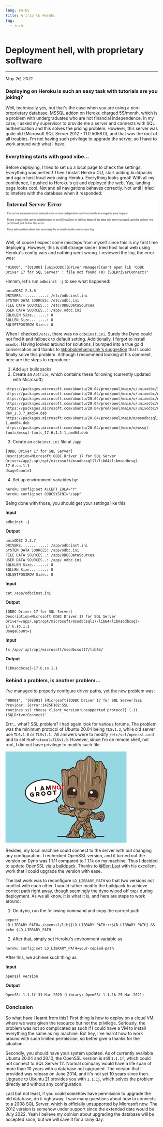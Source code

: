 ```yaml
---
lang: en-US
title: A trip to Heroku
tag:
  - tech
---
```


# Deployment hell, with proprietary software
---

*May 26, 2021*

### Deploying on Heroku is such an easy task with tutorials are you joking?

Well, technically yes, but that's the case when you are using a non-proprietary database.
MSSQL addon on Heroku charged 5$/month, which is a problem with undergraduates who are not
financial independence. In my case, I asked my supervisor to provide me a server and
connects with SQL authentication and this solves the pricing problem. However, this server
was quite old (Microsoft SQL Server 2012 - 11.0.5058.0), and that was the root of all
troubles. I'm not having such privilege to upgrade the server, so I have to work around
with what I have.

### Everything starts with good vibe...

Before deploying, I tried to set up a local page to check the settings. Everything was
perfect! Then I install Heroku CLI, start adding buildpacks and again host local web using
Heroku. Everything looks great! With all my confidence, I pushed to Heroku's git and
deployed the web. Yay, landing page looks cool. Not and all navigations behaves correctly.
Not until I tried to intefere with the database when it responded:

![Internal Server Error](/assets/img/deployment-hell/500.png)

Well, of couse I expect some missteps from myself since this is my first time deploying.
However, this is still strange since I tried host local web using Heroku's config vars and
nothing went wrong. I reviewed the log, the error was:

```console
'01000', "[01000] [unixODBC][Driver Manager]Can't open lib 'ODBC Driver 17 for SQL Server' : file not found (0) (SQLDriverConnect)"
```

Hmmm, let's run `odbcinst -j` to see what happened:

```console
unixODBC 2.3.6
DRIVERS............: /etc/odbcinst.ini
SYSTEM DATA SOURCES: /etc/odbc.ini
FILE DATA SOURCES..: /etc/ODBCDataSources
USER DATA SOURCES..: /app/.odbc.ini
SQLULEN Size.......: 8
SQLLEN Size........: 8
SQLSETPOSIROW Size.: 8
```

When I checked `/etc/`, there was no `odbcinst.ini`. Surely the Dyno could not find it and
fallback to default setting. Additionally, I forgot to install `msodbc`. Having looked
around for solutions, I bumped into a true gold conversation and thanks to
[@boboldehampsink's suggestion](https://github.com/heroku/heroku-buildpack-php/issues/417#issuecomment-760696609)
that I could finally solve this problem. Although I recommend looking at his comment, here
are the steps to reproduce:

1. Add `apt` buildpacks
2. Create an `Aptfile`, which contains these following (currently updated with Microsoft)

```console
https://packages.microsoft.com/ubuntu/20.04/prod/pool/main/u/unixodbc/libodbc1_2.3.7_amd64.deb
https://packages.microsoft.com/ubuntu/20.04/prod/pool/main/u/unixodbc/odbcinst_2.3.7_amd64.deb
https://packages.microsoft.com/ubuntu/20.04/prod/pool/main/u/unixodbc/odbcinst1debian2_2.3.7_amd64.deb
https://packages.microsoft.com/ubuntu/20.04/prod/pool/main/u/unixodbc/unixodbc_2.3.7_amd64.deb
https://packages.microsoft.com/ubuntu/20.04/prod/pool/main/u/unixodbc/unixodbc-dev_2.3.7_amd64.deb
https://packages.microsoft.com/ubuntu/20.04/prod/pool/main/m/msodbcsql17/msodbcsql17_17.6.1.1-1_amd64.deb
https://packages.microsoft.com/ubuntu/20.04/prod/pool/main/m/mssql-tools/mssql-tools_17.6.1.1-1_amd64.deb
```

3. Create an `odbcinst.ini` file at `/app`

```console
[ODBC Driver 17 for SQL Server]
Description=Microsoft ODBC Driver 17 for SQL Server
Driver=/app/.apt/opt/microsoft/msodbcsql17/lib64/libmsodbcsql-17.6.so.1.1
UsageCount=1
```

4. Set up environment variables by:

```console
heroku config:set ACCEPT_EULA="Y"
heroku config:set ODBCSYSINI="/app"
```

Being done with those, you should get your settings like this

**Input**
```console
odbcinst -j
```

**Output**
```console
unixODBC 2.3.7
DRIVERS............: /app/odbcinst.ini
SYSTEM DATA SOURCES: /app/odbc.ini
FILE DATA SOURCES..: /app/ODBCDataSources
USER DATA SOURCES..: /app/.odbc.ini
SQLULEN Size.......: 8
SQLLEN Size........: 8
SQLSETPOSIROW Size.: 8
```

**Input**
```console
cat /app/odbcinst.ini
```

**Output**
```console
[ODBC Driver 17 for SQL Server]
Description=Microsoft ODBC Driver 17 for SQL Server
Driver=/app/.apt/opt/microsoft/msodbcsql17/lib64/libmsodbcsql-17.6.so.1.1
UsageCount=1
```

**Input**
```console
ls /app/.apt/opt/microsoft/msodbcsql17/lib64/
```

**Output**
```console
libmsodbcsql-17.6.so.1.1
```

### Behind a problem, is another problem...

I've managed to properly configure driver paths, yet the new problem was:

```console
'08001', '[08001] [Microsoft][ODBC Driver 17 for SQL Server]SSL Provider: [error:1425F102:SSL routines:ssl_choose_client_version:unsupported protocol] (-1) (SQLDriverConnect)'
```

Errr... what? SSL problem? I had again look for various forums. The problem was the
minimum protocol of Ubuntu 20.04 being `TLSv1.2`, while old server use `TLSv1.0` or
`TLSv1.1.` All answers were to modify `/etc/ssl/openssl.conf` and to set
`MinProtocol=TLSv1.0`. However, since I'm on remote shell, not root, I did not have
privilege to modify such file.

![Not root](/assets/img/deployment-hell/i-am-not-groot.webp)

Besides, my local machine could connect to the server with out changing any
configuration. I rechecked OpenSSL version, and it turned out the version on
Dyno was 1.1.1f compared to 1.1.1k on my machine. Thus I decided to update OpenSSL
[via a buildpack](https://github.com/9a24f0/heroku-buildpack-openssl). Thanks to
[@Ben Last](https://github.com/benlast) with his excellent work that I could upgrade
the version with ease.

The last work was to reconfigure `LD_LIBRARY_PATH` so that two versions not conflict
with each other. I would rather modify the buildpack to achieve correct path right
away, though seemingly the dyno wiped off `tmp/` during deployment. As we all know,
it is what it is, and here are steps to work around:

1. On dyno, run the following command and copy the correct path
```console
export LD_LIBRARY_PATH=~/openssl/lib${LD_LIBRARY_PATH:+:$LD_LIBRARY_PATH} && echo $LD_LIBRARY_PATH
```
2. After that, simply set Heroku's environment variable as
```console
heroku config:set LD_LIBRARY_PATH=your-copied-path
```

After this, we achieve such thing as:

**Input**

```console
openssl version
```

**Output**

```console
OpenSSL 1.1.1f 31 Mar 2020 (Library: OpenSSL 1.1.1k 25 Mar 2021)
```

### Conclusion
So what have I learnt from this? First thing is how to deploy on a cloud VM, where we
were given the resource but not the privilege. Seriously, the problem was not so
complicated as such if I could have a VM to install everything the same as my machine.
But hey, I've learnt how to work around with such limited permission, so better give
a thanks for the situation.

Secondly, you should have your system updated. As of currently available Ubuntu 20.04
and 20.10, the OpenSSL version is still `1.1.1f`, which could not connect to SQL
Server 12. Normal company would have a life span of more than 10 years with a database
not upgraded. The version that I provided was release on June 2014, and it's not yet 10
years since then. Upgrade to Ubuntu 21 provides you with `1.1.1j`, which solves the
problem directly and without any configuration.

Last but not least, if you could somehow have permission to upgrade the old database,
do it rightaway. I saw many questions about how to connects to a 2008 SQL Server,
which is officially unsupported by Microsoft now. The 2012 version is somehow under
support since the extended date would be July 2022. Yeah I believe my opinion about
upgrading the database will be accepted soon, but we will save it for a rainy day.